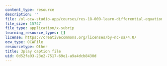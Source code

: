 ```yaml
---
content_type: resource
description: ''
file: /ol-ocw-studio-app/courses/res-18-009-learn-differential-equations-up-close-with-gilbert-strang-and-cleve-moler-fall-2015/0d52fa0323e2751769e1a9a4dcb8430d_zqks_JcU0cM.srt
file_size: 15747
file_type: application/x-subrip
learning_resource_types: []
license: https://creativecommons.org/licenses/by-nc-sa/4.0/
ocw_type: OCWFile
resourcetype: Other
title: 3play caption file
uid: 0d52fa03-23e2-7517-69e1-a9a4dcb8430d
---
```

